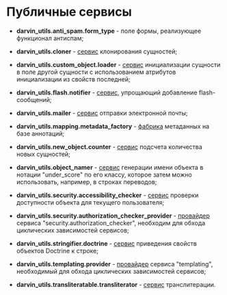 Публичные сервисы
=================

- **darvin_utils.anti_spam.form_type** - поле формы, реализующее функционал антиспам;


- **darvin_utils.cloner** - [сервис](../cloner.md) клонирования сущностей;


- **darvin_utils.custom_object.loader** - [сервис](../custom_entity_loader.md) инициализации сущности в поле другой
 сущности с использованием атрибутов инициализации из свойств последней;


- **darvin_utils.flash.notifier** - [сервис](../flash_notifier.md), упрощающий добавление flash-сообщений;


- **darvin_utils.mailer** - [сервис](../mailer.md) отправки электронной почты;


- **darvin_utils.mapping.metadata_factory** - [фабрика](../metadata_factory.md) метаданных на базе аннотаций;


- **darvin_utils.new_object.counter** - [сервис](../new_entity_counter.md) подсчета количества новых сущностей;


- **darvin_utils.object_namer** - [сервис](../object_namer.md) генерации имени объекта в нотации "under_score" по его
 классу, которое затем можно использовать, например, в строках переводов;


- **darvin_utils.security.accessibility_checker** - [сервис](../accessibility_checker.md) проверки доступности объекта для
 текущего пользователя;


- **darvin_utils.security.authorization_checker_provider** - [провайдер](../authorization_checker_provider.md) сервиса
 "security.authorization_checker", необходим для обхода циклических зависимостей сервисов;


- **darvin_utils.stringifier.doctrine** - [сервис](../stringifier.md) приведения свойств объектов Doctrine к строке;


- **darvin_utils.templating.provider** - [провайдер](../templating_provider.md) сервиса "templating", необходимый для обхода
 циклических зависимостей сервисов;


- **darvin_utils.transliteratable.transliterator** - [сервис](../transliteratable.md) транслитерации.
